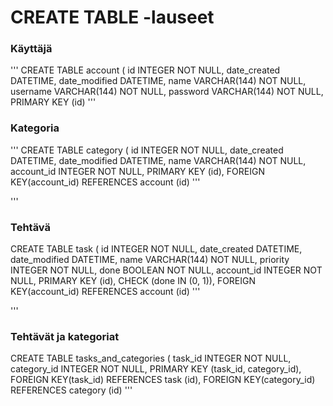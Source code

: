 # CREATE TABLE -lauseet

### Käyttäjä
'''
CREATE TABLE account (
	id INTEGER NOT NULL, 
	date_created DATETIME, 
	date_modified DATETIME, 
	name VARCHAR(144) NOT NULL, 
	username VARCHAR(144) NOT NULL, 
	password VARCHAR(144) NOT NULL, 
	PRIMARY KEY (id)
'''

### Kategoria
'''
CREATE TABLE category (
	id INTEGER NOT NULL, 
	date_created DATETIME, 
	date_modified DATETIME, 
	name VARCHAR(144) NOT NULL, 
	account_id INTEGER NOT NULL, 
	PRIMARY KEY (id), 
	FOREIGN KEY(account_id) REFERENCES account (id)
'''

'''
### Tehtävä 
CREATE TABLE task (
	id INTEGER NOT NULL, 
	date_created DATETIME, 
	date_modified DATETIME, 
	name VARCHAR(144) NOT NULL, 
	priority INTEGER NOT NULL, 
	done BOOLEAN NOT NULL, 
	account_id INTEGER NOT NULL, 
	PRIMARY KEY (id), 
	CHECK (done IN (0, 1)), 
	FOREIGN KEY(account_id) REFERENCES account (id)
'''

'''
### Tehtävät ja kategoriat
CREATE TABLE tasks_and_categories (
	task_id INTEGER NOT NULL, 
	category_id INTEGER NOT NULL, 
	PRIMARY KEY (task_id, category_id), 
	FOREIGN KEY(task_id) REFERENCES task (id), 
	FOREIGN KEY(category_id) REFERENCES category (id)
'''
